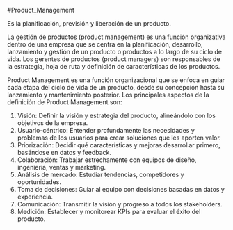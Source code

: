 #Product_Management

Es la planificación, previsión y liberación de un producto.

La gestión de productos (product management) es una función organizativa dentro de una empresa que se centra en la planificación, desarrollo, lanzamiento y gestión de un producto o productos a lo largo de su ciclo de vida. Los gerentes de productos (product managers) son responsables de la estrategia, hoja de ruta y definición de características de los productos.

Product Management es una función organizacional que se enfoca en guiar cada etapa del ciclo de vida de un producto, desde su concepción hasta su lanzamiento y mantenimiento posterior. Los principales aspectos de la definición de Product Management son:

1. Visión: Definir la visión y estrategia del producto, alineándolo con los objetivos de la empresa.
2. Usuario-céntrico: Entender profundamente las necesidades y problemas de los usuarios para crear soluciones que les aporten valor.
3. Priorización: Decidir qué características y mejoras desarrollar primero, basándose en datos y feedback.
4. Colaboración: Trabajar estrechamente con equipos de diseño, ingeniería, ventas y marketing.
5. Análisis de mercado: Estudiar tendencias, competidores y oportunidades.
6. Toma de decisiones: Guiar al equipo con decisiones basadas en datos y experiencia.
7. Comunicación: Transmitir la visión y progreso a todos los stakeholders.
8. Medición: Establecer y monitorear KPIs para evaluar el éxito del producto.
